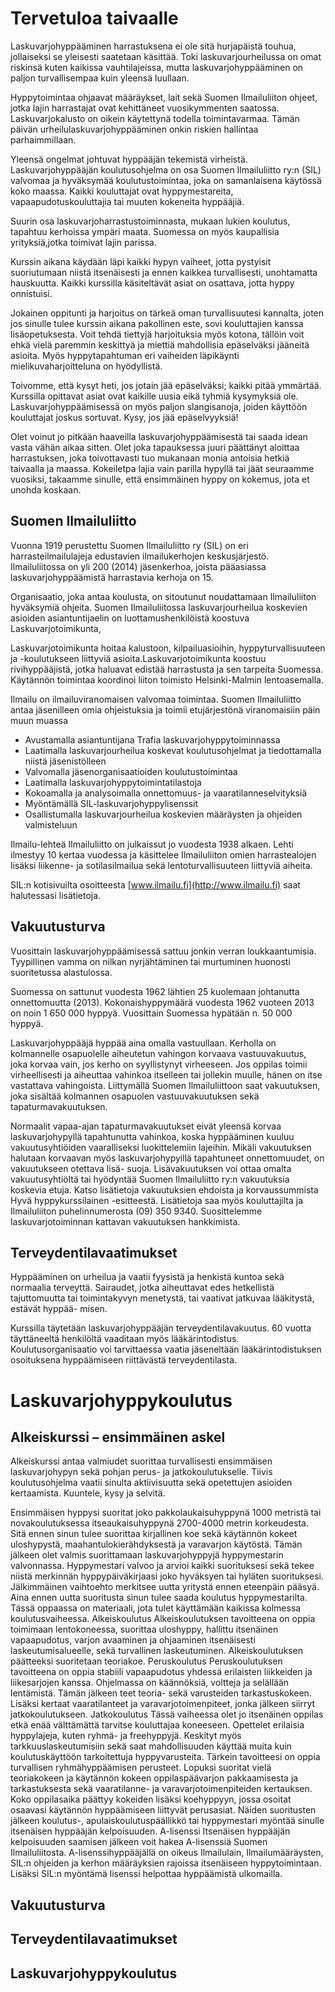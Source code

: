 # Tervetuloa taivaalle


Laskuvarjohyppääminen harrastuksena ei ole sitä hurjapäistä touhua, jollaiseksi se yleisesti saatetaan käsittää. Toki laskuvarjourheilussa
on omat riskinsä kuten kaikissa vauhtilajeissa, mutta laskuvarjohyppääminen on paljon
turvallisempaa kuin yleensä luullaan. 

Hyppytoimintaa ohjaavat määräykset, lait sekä Suomen
Ilmailuliiton ohjeet, jotka lajin harrastajat ovat kehittäneet vuosikymmenten saatossa. Laskuvarjokalusto on oikein käytettynä todella toimintavarmaa. Tämän päivän urheilulaskuvarjohyppääminen onkin riskien hallintaa parhaimmillaan.

Yleensä ongelmat johtuvat hyppääjän tekemistä virheistä. Laskuvarjohyppääjän koulutusohjelma on osa Suomen Ilmailuliitto ry:n (SIL) valvomaa ja hyväksymää koulutustoimintaa, joka on samanlaisena käytössä koko maassa. Kaikki kouluttajat
ovat hyppymestareita, vapaapudotuskouluttajia tai muuten kokeneita hyppääjiä. 

Suurin osa laskuvarjoharrastustoiminnasta, mukaan lukien koulutus, tapahtuu kerhoissa ympäri maata. Suomessa on myös kaupallisia yrityksiä,jotka toimivat lajin parissa.

Kurssin aikana käydään läpi kaikki hypyn vaiheet, jotta pystyisit suoriutumaan niistä itsenäisesti ja ennen kaikkea turvallisesti, unohtamatta
hauskuutta. Kaikki kurssilla käsiteltävät asiat on osattava, jotta hyppy onnistuisi. 

Jokainen oppitunti ja harjoitus on tärkeä oman turvallisuutesi
kannalta, joten jos sinulle tulee kurssin aikana pakollinen este, sovi kouluttajien kanssa lisäopetuksesta. Voit tehdä tiettyjä harjoituksia
myös kotona, tällöin voit ehkä vielä paremmin keskittyä ja miettiä mahdollisia epäselväksi jääneitä asioita. Myös hyppytapahtuman eri vaiheiden läpikäynti mielikuvaharjoitteluna on hyödyllistä.

Toivomme, että kysyt heti, jos jotain jää epäselväksi; kaikki pitää ymmärtää. Kurssilla opittavat asiat ovat kaikille uusia eikä tyhmiä kysymyksiä
ole. Laskuvarjohyppäämisessä on myös paljon slangisanoja, joiden käyttöön kouluttajat
joskus sortuvat. Kysy, jos jää epäselvyyksiä!

Olet voinut jo pitkään haaveilla laskuvarjohyppäämisestä tai saada idean vasta vähän aikaa sitten. Olet joka tapauksessa juuri päättänyt aloittaa harrastuksen, joka toivottavasti tuo mukanaan monia antoisia hetkiä taivaalla ja maassa. Kokeiletpa lajia vain parilla hypyllä tai jäät seuraamme vuosiksi, takaamme sinulle, että ensimmäinen hyppy on kokemus, jota et unohda koskaan.

## Suomen Ilmailuliitto

Vuonna 1919 perustettu Suomen Ilmailuliitto ry (SIL) on eri harrasteilmailulajeja edustavien ilmailukerhojen keskusjärjestö. Ilmailuliitossa on yli 200 (2014) jäsenkerhoa, joista pääasiassa laskuvarjohyppäämistä harrastavia kerhoja on 15.

Organisaatio, joka antaa koulusta, on sitoutunut noudattamaan Ilmailuliiton hyväksymiä ohjeita. Suomen Ilmailuliitossa laskuvarjourheilua koskevien
asioiden asiantuntijaelin on luottamushenkilöistä koostuva Laskuvarjotoimikunta,

Laskuvarjotoimikunta hoitaa kalustoon, kilpailuasioihin, hyppyturvallisuuteen
ja -koulutukseen liittyviä asioita.Laskuvarjotoimikunta koostuu rivihyppääjistä, jotka haluavat edistää harrastusta ja sen tarpeita Suomessa. Käytännön
toimintaa koordinoi liiton toimisto Helsinki-Malmin lentoasemalla.

Ilmailu on ilmailuviranomaisen valvomaa toimintaa. Suomen Ilmailuliitto antaa jäsenilleen omia ohjeistuksia ja toimii etujärjestönä viranomaisiin
päin muun muassa

* Avustamalla asiantuntijana Trafia laskuvarjohyppytoiminnassa
* Laatimalla laskuvarjourheilua koskevat koulutusohjelmat ja tiedottamalla niistä jäsenistölleen
* Valvomalla jäsenorganisaatioiden koulutustoimintaa
* Laatimalla laskuvarjohyppytoimintatilastoja
* Kokoamalla ja analysoimalla onnettomuus- ja vaaratilanneselvityksiä
* Myöntämällä SIL-laskuvarjohyppylisenssit
* Osallistumalla laskuvarjourheilua koskevien määräysten ja ohjeiden valmisteluun

Ilmailu-lehteä Ilmailuliitto on julkaissut jo vuodesta 1938 alkaen. Lehti ilmestyy 10 kertaa vuodessa ja käsittelee Ilmailuliiton omien harrastealojen lisäksi liikenne- ja sotilasilmailua sekä lentoturvallisuuteen liittyviä aiheita.

SIL:n kotisivuilta osoitteesta [www.ilmailu.fi](http://www.ilmailu.fi) saat halutessasi lisätietoja.

## Vakuutusturva
Vuosittain laskuvarjohyppäämisessä sattuu jonkin verran loukkaantumisia. Tyypillinen
vamma on nilkan nyrjähtäminen tai murtuminen huonosti suoritetussa alastulossa. 

Suomessa on sattunut vuodesta 1962 lähtien 25 kuolemaan johtanutta onnettomuutta    (2013). Kokonaishyppymäärä vuodesta 1962 vuoteen 2013 on noin 1 650 000 hyppyä. Vuosittain Suomessa hypätään n. 50 000 hyppyä.

Laskuvarjohyppääjä hyppää aina omalla vastuullaan. Kerholla on kolmannelle osapuolelle aiheutetun vahingon korvaava vastuuvakuutus, joka korvaa vain, jos kerho on syyllistynyt virheeseen. Jos oppilas toimii virheellisesti ja aiheuttaa vahinkoa itselleen tai jollekin muulle, hänen on itse vastattava vahingoista. Liittymällä Suomen Ilmailuliittoon saat vakuutuksen, joka sisältää kolmannen osapuolen vastuuvakuutuksen sekä tapaturmavakuutuksen.

Normaalit vapaa-ajan tapaturmavakuutukset eivät yleensä korvaa laskuvarjohypyllä tapahtunutta vahinkoa, koska hyppääminen kuuluu vakuutusyhtiöiden vaaralliseksi luokittelemiin lajeihin. Mikäli vakuutuksen halutaan korvaavan
myös laskuvarjohypyillä tapahtuneet onnettomuudet, on vakuutukseen otettava lisä-
suoja. Lisävakuutuksen voi ottaa omalta vakuutusyhtiöltä tai hyödyntää Suomen Ilmailuliitto ry:n vakuutuksia koskevia etuja. Katso lisätietoja
vakuutuksien ehdoista ja korvaussummista Hyvä hyppykurssilainen -esitteestä. Lisätietoja saa myös kouluttajilta ja Ilmailuliiton
puhelinnumerosta (09) 350 9340. Suosittelemme laskuvarjotoiminnan kattavan vakuutuksen hankkimista.

## Terveydentilavaatimukset
Hyppääminen on urheilua ja vaatii fyysistä ja henkistä kuntoa sekä normaalia terveyttä. Sairaudet, jotka aiheuttavat edes hetkellistä tajuttomuutta
tai toimintakyvyn menetystä, tai vaativat jatkuvaa lääkitystä, estävät hyppää-
misen. 

Kurssilla täytetään laskuvarjohyppääjän terveydentilavakuutus. 60 vuotta täyttäneeltä henkilöltä vaaditaan myös lääkärintodistus. Koulutusorganisaatio voi tarvittaessa vaatia jäseneltään lääkärintodistuksen osoituksena hyppäämiseen riittävästä terveydentilasta.

# Laskuvarjohyppykoulutus

## Alkeiskurssi – ensimmäinen askel
Alkeiskurssi antaa valmiudet suorittaa turvallisesti ensimmäisen laskuvarjohypyn sekä pohjan perus- ja jatkokoulutukselle. Tiivis koulutusohjelma vaatii sinulta aktiivisuutta sekä opetettujen asioiden kertaamista. Kuuntele, kysy
ja selvitä. 

Ensimmäisen hyppysi suoritat joko pakkolaukaisuhyppynä 1000 metristä tai novakoulutuksessa
itseaukaisuhyppynä 2700-4000
metrin korkeudesta. Sitä ennen sinun tulee suorittaa
kirjallinen koe sekä käytännön kokeet
uloshypystä, maahantulokierähdyksestä ja varavarjon
käytöstä. Tämän jälkeen olet valmis
suorittamaan laskuvarjohyppyjä hyppymestarin
valvonnassa. Hyppymestari valvoo ja arvioi
kaikki suorituksesi sekä tekee niistä merkinnän
hyppypäiväkirjaasi joko hyväksyen tai hyläten
suorituksesi. Jälkimmäinen vaihtoehto merkitsee
uutta yritystä ennen eteenpäin pääsyä. Aina
ennen uutta suoritusta sinun tulee saada koulutus
hyppymestarilta. Tässä oppaassa on materiaali,
jota tulet käyttämään kaikissa kolmessa
koulutusvaiheessa.
Alkeiskoulutus
Alkeiskoulutuksen tavoitteena on oppia toimimaan
lentokoneessa, suorittaa uloshyppy, hallittu
itsenäinen vapaapudotus, varjon avaaminen
ja ohjaaminen itsenäisesti laskeutumisalueelle,
sekä turvallinen laskeutuminen. Alkeiskoulutuksen
päätteeksi suoritetaan teoriakoe.
Peruskoulutus
Peruskoulutuksen tavoitteena on oppia stabiili
vapaapudotus yhdessä erilaisten liikkeiden
ja liikesarjojen kanssa. Ohjelmassa on käännöksiä,
voltteja ja selällään lentämistä. Tämän jälkeen
teet teoria- sekä varusteiden tarkastuskokeen.
Lisäksi kertaat vaaratilanteet ja varavarjotoimenpiteet,
jonka jälkeen siirryt jatkokoulutukseen.
Jatkokoulutus
Tässä vaiheessa olet jo itsenäinen oppilas etkä
enää välttämättä tarvitse kouluttajaa koneeseen.
Opettelet erilaisia hyppylajeja, kuten
ryhmä- ja freehyppyjä. Keskityt myös tarkkuuslaskeutumisiin
sekä saat mahdollisuuden käyttää
muita kuin koulutuskäyttöön tarkoitettuja
hyppyvarusteita. Tärkein tavoitteesi on oppia
turvallisen ryhmähyppäämisen perusteet.
Lopuksi suoritat vielä teoriakokeen ja käytännön
kokeen oppilaspäävarjon pakkaamisesta ja
tarkastuksesta sekä vaaratilanne- ja varavarjotoimenpiteiden
kertauksen. Koko oppilasaika
päättyy kokeiden lisäksi koehyppyyn, jossa
osoitat osaavasi käytännön hyppäämiseen
liittyvät perusasiat. Näiden suoritusten jälkeen
koulutus-, apulaiskoulutuspäällikkö tai hyppymestari
myöntää sinulle itsenäisen hyppääjän
kelpoisuuden.
A-lisenssi
Itsenäisen hyppääjän kelpoisuuden saamisen
jälkeen voit hakea A-lisenssiä Suomen Ilmailuliitosta.
A-lisenssihyppääjällä on oikeus Ilmailulain,
Ilmailumääräysten, SIL:n ohjeiden ja
kerhon määräyksien rajoissa itsenäiseen hyppytoimintaan.
Lisäksi SIL:n myöntämä lisenssi
helpottaa hyppäämistä ulkomailla.

## Vakuutusturva
## Terveydentilavaatimukset
## Laskuvarjohyppykoulutus

